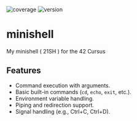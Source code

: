 ![coverage](https://img.shields.io/badge/coverage-101%25-299617)
![version](https://img.shields.io/badge/version-0.2.34-blue)

# minishell
My minishell ( 21SH ) for the 42 Cursus

## Features
- Command execution with arguments.
- Basic built-in commands (`cd`, `echo`, `exit`, etc.).
- Environment variable handling.
- Piping and redirection support.
- Signal handling (e.g., Ctrl+C, Ctrl+D).
